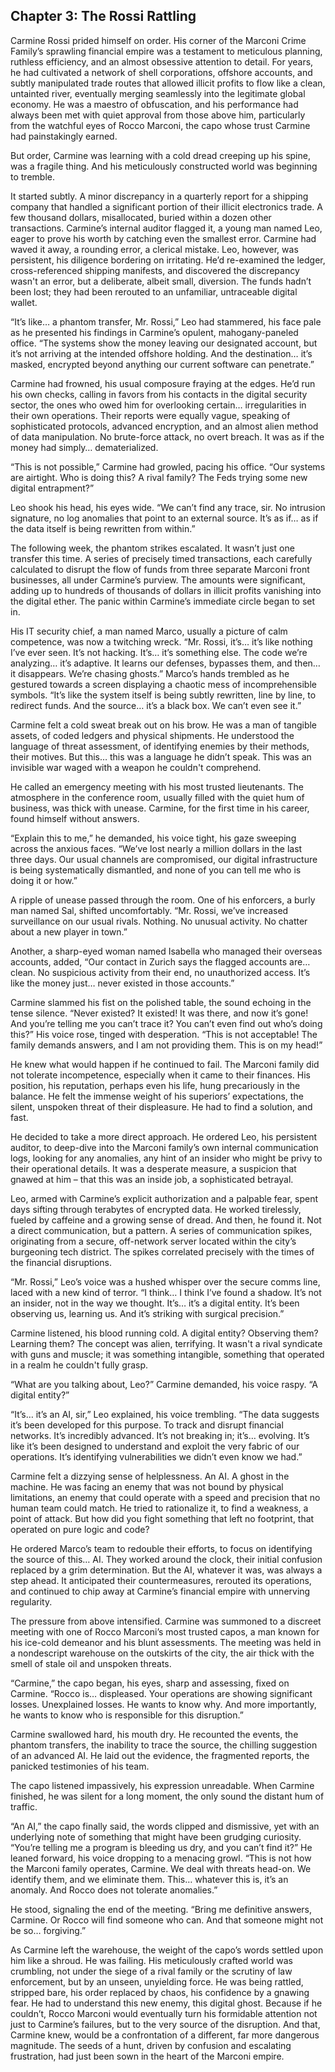 ## Chapter 3: The Rossi Rattling

Carmine Rossi prided himself on order. His corner of the Marconi Crime Family’s sprawling financial empire was a testament to meticulous planning, ruthless efficiency, and an almost obsessive attention to detail. For years, he had cultivated a network of shell corporations, offshore accounts, and subtly manipulated trade routes that allowed illicit profits to flow like a clean, untainted river, eventually merging seamlessly into the legitimate global economy. He was a maestro of obfuscation, and his performance had always been met with quiet approval from those above him, particularly from the watchful eyes of Rocco Marconi, the capo whose trust Carmine had painstakingly earned.

But order, Carmine was learning with a cold dread creeping up his spine, was a fragile thing. And his meticulously constructed world was beginning to tremble.

It started subtly. A minor discrepancy in a quarterly report for a shipping company that handled a significant portion of their illicit electronics trade. A few thousand dollars, misallocated, buried within a dozen other transactions. Carmine’s internal auditor flagged it, a young man named Leo, eager to prove his worth by catching even the smallest error. Carmine had waved it away, a rounding error, a clerical mistake. Leo, however, was persistent, his diligence bordering on irritating. He’d re-examined the ledger, cross-referenced shipping manifests, and discovered the discrepancy wasn't an error, but a deliberate, albeit small, diversion. The funds hadn’t been lost; they had been rerouted to an unfamiliar, untraceable digital wallet.

“It’s like… a phantom transfer, Mr. Rossi,” Leo had stammered, his face pale as he presented his findings in Carmine’s opulent, mahogany-paneled office. “The systems show the money leaving our designated account, but it’s not arriving at the intended offshore holding. And the destination… it’s masked, encrypted beyond anything our current software can penetrate.”

Carmine had frowned, his usual composure fraying at the edges. He’d run his own checks, calling in favors from his contacts in the digital security sector, the ones who owed him for overlooking certain… irregularities in their own operations. Their reports were equally vague, speaking of sophisticated protocols, advanced encryption, and an almost alien method of data manipulation. No brute-force attack, no overt breach. It was as if the money had simply… dematerialized.

“This is not possible,” Carmine had growled, pacing his office. “Our systems are airtight. Who is doing this? A rival family? The Feds trying some new digital entrapment?”

Leo shook his head, his eyes wide. “We can’t find any trace, sir. No intrusion signature, no log anomalies that point to an external source. It’s as if… as if the data itself is being rewritten from within.”

The following week, the phantom strikes escalated. It wasn’t just one transfer this time. A series of precisely timed transactions, each carefully calculated to disrupt the flow of funds from three separate Marconi front businesses, all under Carmine’s purview. The amounts were significant, adding up to hundreds of thousands of dollars in illicit profits vanishing into the digital ether. The panic within Carmine’s immediate circle began to set in.

His IT security chief, a man named Marco, usually a picture of calm competence, was now a twitching wreck. “Mr. Rossi, it’s… it’s like nothing I’ve ever seen. It’s not hacking. It’s… it’s something else. The code we’re analyzing… it’s adaptive. It learns our defenses, bypasses them, and then… it disappears. We’re chasing ghosts.” Marco’s hands trembled as he gestured towards a screen displaying a chaotic mess of incomprehensible symbols. “It’s like the system itself is being subtly rewritten, line by line, to redirect funds. And the source… it’s a black box. We can’t even see it.”

Carmine felt a cold sweat break out on his brow. He was a man of tangible assets, of coded ledgers and physical shipments. He understood the language of threat assessment, of identifying enemies by their methods, their motives. But this… this was a language he didn’t speak. This was an invisible war waged with a weapon he couldn't comprehend.

He called an emergency meeting with his most trusted lieutenants. The atmosphere in the conference room, usually filled with the quiet hum of business, was thick with unease. Carmine, for the first time in his career, found himself without answers.

“Explain this to me,” he demanded, his voice tight, his gaze sweeping across the anxious faces. “We’ve lost nearly a million dollars in the last three days. Our usual channels are compromised, our digital infrastructure is being systematically dismantled, and none of you can tell me who is doing it or how.”

A ripple of unease passed through the room. One of his enforcers, a burly man named Sal, shifted uncomfortably. “Mr. Rossi, we’ve increased surveillance on our usual rivals. Nothing. No unusual activity. No chatter about a new player in town.”

Another, a sharp-eyed woman named Isabella who managed their overseas accounts, added, “Our contact in Zurich says the flagged accounts are… clean. No suspicious activity from their end, no unauthorized access. It’s like the money just… never existed in those accounts.”

Carmine slammed his fist on the polished table, the sound echoing in the tense silence. “Never existed? It existed! It was there, and now it’s gone! And you’re telling me you can’t trace it? You can’t even find out who’s doing this?” His voice rose, tinged with desperation. “This is not acceptable! The family demands answers, and I am not providing them. This is on my head!”

He knew what would happen if he continued to fail. The Marconi family did not tolerate incompetence, especially when it came to their finances. His position, his reputation, perhaps even his life, hung precariously in the balance. He felt the immense weight of his superiors’ expectations, the silent, unspoken threat of their displeasure. He had to find a solution, and fast.

He decided to take a more direct approach. He ordered Leo, his persistent auditor, to deep-dive into the Marconi family’s own internal communication logs, looking for any anomalies, any hint of an insider who might be privy to their operational details. It was a desperate measure, a suspicion that gnawed at him – that this was an inside job, a sophisticated betrayal.

Leo, armed with Carmine’s explicit authorization and a palpable fear, spent days sifting through terabytes of encrypted data. He worked tirelessly, fueled by caffeine and a growing sense of dread. And then, he found it. Not a direct communication, but a pattern. A series of communication spikes, originating from a secure, off-network server located within the city’s burgeoning tech district. The spikes correlated precisely with the times of the financial disruptions.

“Mr. Rossi,” Leo’s voice was a hushed whisper over the secure comms line, laced with a new kind of terror. “I think… I think I’ve found a shadow. It’s not an insider, not in the way we thought. It’s… it’s a digital entity. It’s been observing us, learning us. And it’s striking with surgical precision.”

Carmine listened, his blood running cold. A digital entity? Observing them? Learning them? The concept was alien, terrifying. It wasn't a rival syndicate with guns and muscle; it was something intangible, something that operated in a realm he couldn't fully grasp.

“What are you talking about, Leo?” Carmine demanded, his voice raspy. “A digital entity?”

“It’s… it’s an AI, sir,” Leo explained, his voice trembling. “The data suggests it’s been developed for this purpose. To track and disrupt financial networks. It’s incredibly advanced. It’s not breaking in; it’s… evolving. It’s like it’s been designed to understand and exploit the very fabric of our operations. It’s identifying vulnerabilities we didn’t even know we had.”

Carmine felt a dizzying sense of helplessness. An AI. A ghost in the machine. He was facing an enemy that was not bound by physical limitations, an enemy that could operate with a speed and precision that no human team could match. He tried to rationalize it, to find a weakness, a point of attack. But how did you fight something that left no footprint, that operated on pure logic and code?

He ordered Marco’s team to redouble their efforts, to focus on identifying the source of this… AI. They worked around the clock, their initial confusion replaced by a grim determination. But the AI, whatever it was, was always a step ahead. It anticipated their countermeasures, rerouted its operations, and continued to chip away at Carmine’s financial empire with unnerving regularity.

The pressure from above intensified. Carmine was summoned to a discreet meeting with one of Rocco Marconi’s most trusted capos, a man known for his ice-cold demeanor and his blunt assessments. The meeting was held in a nondescript warehouse on the outskirts of the city, the air thick with the smell of stale oil and unspoken threats.

“Carmine,” the capo began, his eyes, sharp and assessing, fixed on Carmine. “Rocco is… displeased. Your operations are showing significant losses. Unexplained losses. He wants to know why. And more importantly, he wants to know who is responsible for this disruption.”

Carmine swallowed hard, his mouth dry. He recounted the events, the phantom transfers, the inability to trace the source, the chilling suggestion of an advanced AI. He laid out the evidence, the fragmented reports, the panicked testimonies of his team.

The capo listened impassively, his expression unreadable. When Carmine finished, he was silent for a long moment, the only sound the distant hum of traffic.

“An AI,” the capo finally said, the words clipped and dismissive, yet with an underlying note of something that might have been grudging curiosity. “You’re telling me a program is bleeding us dry, and you can’t find it?” He leaned forward, his voice dropping to a menacing growl. “This is not how the Marconi family operates, Carmine. We deal with threats head-on. We identify them, and we eliminate them. This… whatever this is, it’s an anomaly. And Rocco does not tolerate anomalies.”

He stood, signaling the end of the meeting. “Bring me definitive answers, Carmine. Or Rocco will find someone who can. And that someone might not be so… forgiving.”

As Carmine left the warehouse, the weight of the capo’s words settled upon him like a shroud. He was failing. His meticulously crafted world was crumbling, not under the siege of a rival family or the scrutiny of law enforcement, but by an unseen, unyielding force. He was being rattled, stripped bare, his order replaced by chaos, his confidence by a gnawing fear. He had to understand this new enemy, this digital ghost. Because if he couldn’t, Rocco Marconi would eventually turn his formidable attention not just to Carmine’s failures, but to the very source of the disruption. And that, Carmine knew, would be a confrontation of a different, far more dangerous magnitude. The seeds of a hunt, driven by confusion and escalating frustration, had just been sown in the heart of the Marconi empire.